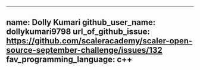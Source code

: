 ---
name: Dolly Kumari
github_user_name: dollykumari9798
url_of_github_issue: https://github.com/scaleracademy/scaler-open-source-september-challenge/issues/132
fav_programming_language: c++
--